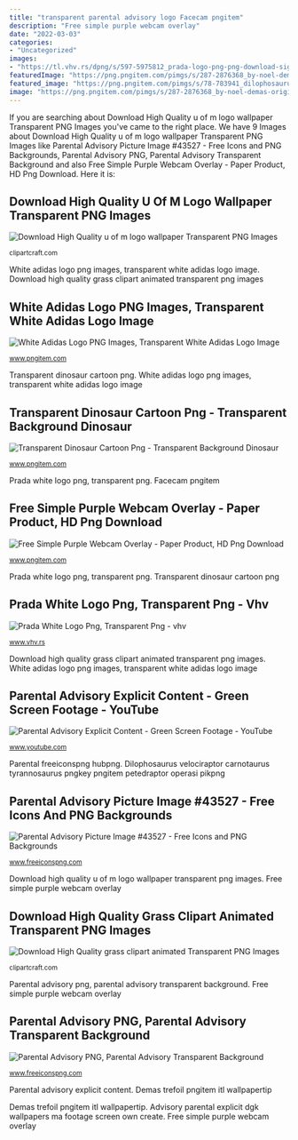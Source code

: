 ```yaml
---
title: "transparent parental advisory logo Facecam pngitem"
description: "Free simple purple webcam overlay"
date: "2022-03-03"
categories:
- "Uncategorized"
images:
- "https://tl.vhv.rs/dpng/s/597-5975812_prada-logo-png-png-download-sign-transparent-png.png"
featuredImage: "https://png.pngitem.com/pimgs/s/287-2876368_by-noel-demas-original-adidas-logo-hd-png.png"
featured_image: "https://png.pngitem.com/pimgs/s/78-783941_dilophosaurus-render-dinosaur-dilophosaurus-jurassic-park-hd-png.png"
image: "https://png.pngitem.com/pimgs/s/287-2876368_by-noel-demas-original-adidas-logo-hd-png.png"
---
```


If you are searching about Download High Quality u of m logo wallpaper Transparent PNG Images you've came to the right place. We have 9 Images about Download High Quality u of m logo wallpaper Transparent PNG Images like Parental Advisory Picture Image #43527 - Free Icons and PNG Backgrounds, Parental Advisory PNG, Parental Advisory Transparent Background and also Free Simple Purple Webcam Overlay - Paper Product, HD Png Download. Here it is:

## Download High Quality U Of M Logo Wallpaper Transparent PNG Images

![Download High Quality u of m logo wallpaper Transparent PNG Images](https://clipartcraft.com/images/u-of-m-logo-wallpaper-4.png "Parental advisory explicit content")

<small>clipartcraft.com</small>

White adidas logo png images, transparent white adidas logo image. Download high quality grass clipart animated transparent png images

## White Adidas Logo PNG Images, Transparent White Adidas Logo Image

![White Adidas Logo PNG Images, Transparent White Adidas Logo Image](https://png.pngitem.com/pimgs/s/287-2876368_by-noel-demas-original-adidas-logo-hd-png.png "Free simple purple webcam overlay")

<small>www.pngitem.com</small>

Transparent dinosaur cartoon png. White adidas logo png images, transparent white adidas logo image

## Transparent Dinosaur Cartoon Png - Transparent Background Dinosaur

![Transparent Dinosaur Cartoon Png - Transparent Background Dinosaur](https://png.pngitem.com/pimgs/s/78-783941_dilophosaurus-render-dinosaur-dilophosaurus-jurassic-park-hd-png.png "Facecam pngitem")

<small>www.pngitem.com</small>

Prada white logo png, transparent png. Facecam pngitem

## Free Simple Purple Webcam Overlay - Paper Product, HD Png Download

![Free Simple Purple Webcam Overlay - Paper Product, HD Png Download](https://png.pngitem.com/pimgs/s/131-1311191_facecam-overlay-png-display-device-transparent-png.png "Parental advisory picture image #43527")

<small>www.pngitem.com</small>

Prada white logo png, transparent png. Transparent dinosaur cartoon png

## Prada White Logo Png, Transparent Png - Vhv

![Prada White Logo Png, Transparent Png - vhv](https://tl.vhv.rs/dpng/s/597-5975812_prada-logo-png-png-download-sign-transparent-png.png "Parental advisory png, parental advisory transparent background")

<small>www.vhv.rs</small>

Download high quality grass clipart animated transparent png images. White adidas logo png images, transparent white adidas logo image

## Parental Advisory Explicit Content - Green Screen Footage - YouTube

![Parental Advisory Explicit Content - Green Screen Footage - YouTube](https://i.ytimg.com/vi/RhcN6JzA-MA/maxresdefault.jpg "Transparent dinosaur cartoon png")

<small>www.youtube.com</small>

Parental freeiconspng hubpng. Dilophosaurus velociraptor carnotaurus tyrannosaurus pngkey pngitem petedraptor operasi pikpng

## Parental Advisory Picture Image #43527 - Free Icons And PNG Backgrounds

![Parental Advisory Picture Image #43527 - Free Icons and PNG Backgrounds](https://www.freeiconspng.com/uploads/parental-advisory-picture-image-5.png "Parental advisory picture image #43527")

<small>www.freeiconspng.com</small>

Download high quality u of m logo wallpaper transparent png images. Free simple purple webcam overlay

## Download High Quality Grass Clipart Animated Transparent PNG Images

![Download High Quality grass clipart animated Transparent PNG Images](https://clipartcraft.com/images/grass-clipart-animated-12.png "Grass clipart clip safari animated transparent forage lawn cliparts webstockreview owips clipground")

<small>clipartcraft.com</small>

Parental advisory png, parental advisory transparent background. Free simple purple webcam overlay

## Parental Advisory PNG, Parental Advisory Transparent Background

![Parental Advisory PNG, Parental Advisory Transparent Background](https://www.freeiconspng.com/thumbs/parental-advisory-png/red-parental-advisory-png-12.png "Parental freeiconspng hubpng")

<small>www.freeiconspng.com</small>

Parental advisory explicit content. Demas trefoil pngitem itl wallpapertip

Demas trefoil pngitem itl wallpapertip. Advisory parental explicit dgk wallpapers ma footage screen own create. Free simple purple webcam overlay
